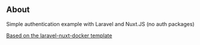 ## About
Simple authentication example with Laravel and Nuxt.JS (no auth packages)

[Based on the laravel-nuxt-docker template](https://github.com/nevadskiy/laravel-nuxt-docker)
